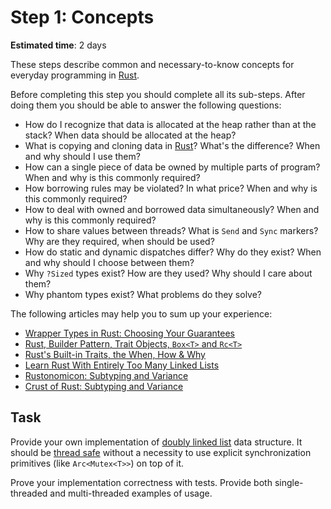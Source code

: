 Step 1: Concepts
================

__Estimated time__: 2 days

These steps describe common and necessary-to-know concepts for everyday programming in [Rust].

Before completing this step you should complete all its sub-steps. After doing them you should be able to answer the following questions:
- How do I recognize that data is allocated at the heap rather than at the stack? When data should be allocated at the heap?
- What is copying and cloning data in [Rust]? What's the difference? When and why should I use them?
- How can a single piece of data be owned by multiple parts of program? When and why is this commonly required?
- How borrowing rules may be violated? In what price? When and why is this commonly required?
- How to deal with owned and borrowed data simultaneously? When and why is this commonly required?
- How to share values between threads? What is `Send` and `Sync` markers? Why are they required, when should be used?
- How do static and dynamic dispatches differ? Why do they exist? When and why should I choose between them?
- Why `?Sized` types exist? How are they used? Why should I care about them?
- Why phantom types exist? What problems do they solve?

The following articles may help you to sum up your experience:
- [Wrapper Types in Rust: Choosing Your Guarantees][1]
- [Rust, Builder Pattern, Trait Objects, `Box<T>` and `Rc<T>`][2]
- [Rust's Built-in Traits, the When, How & Why][3]
- [Learn Rust With Entirely Too Many Linked Lists][4]
- [Rustonomicon: Subtyping and Variance][13]
- [Crust of Rust: Subtyping and Variance][14]



## Task

Provide your own implementation of [doubly linked list][11] data structure. It should be [thread safe][12] without a necessity to use explicit synchronization primitives (like `Arc<Mutex<T>>`) on top of it.

Prove your implementation correctness with tests. Provide both single-threaded and multi-threaded examples of usage.  




[Rust]: https://www.rust-lang.org

[1]: https://manishearth.github.io/blog/2015/05/27/wrapper-types-in-rust-choosing-your-guarantees
[2]: https://abronan.com/rust-trait-objects-box-and-rc
[3]: https://llogiq.github.io/2015/07/30/traits.html
[4]: https://rust-unofficial.github.io/too-many-lists/
[11]: https://en.wikipedia.org/wiki/Doubly_linked_list
[12]: https://en.wikipedia.org/wiki/Thread_safety
[13]: https://doc.rust-lang.org/nomicon/subtyping.html
[14]: https://www.youtube.com/watch?v=iVYWDIW71jk

